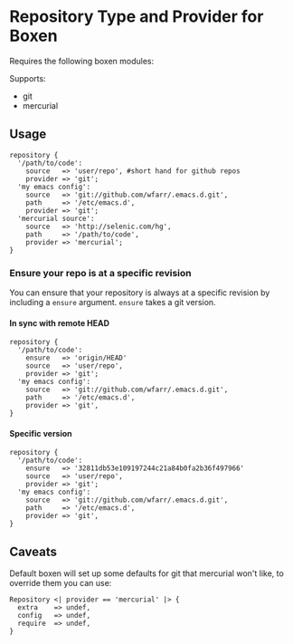 # Repository Type and Provider for Boxen

Requires the following boxen modules:

Supports:

* git
* mercurial

## Usage

```puppet
repository {
  '/path/to/code':
    source   => 'user/repo', #short hand for github repos
    provider => 'git';
  'my emacs config':
    source   => 'git://github.com/wfarr/.emacs.d.git',
    path     => '/etc/emacs.d',
    provider => 'git';
  'mercurial source':
    source   => 'http://selenic.com/hg',
    path     => '/path/to/code',
    provider => 'mercurial';
}
```

### Ensure your repo is at a specific revision

You can ensure that your repository is always at a specific revision by
including a `ensure` argument. `ensure` takes a git version.

#### In sync with remote HEAD
```puppet
repository {
  '/path/to/code':
    ensure   => 'origin/HEAD'
    source   => 'user/repo',
    provider => 'git';
  'my emacs config':
    source   => 'git://github.com/wfarr/.emacs.d.git',
    path     => '/etc/emacs.d',
    provider => 'git',
}
```

#### Specific version
```puppet
repository {
  '/path/to/code':
    ensure   => '32811db53e109197244c21a84b0fa2b36f497966'
    source   => 'user/repo',
    provider => 'git';
  'my emacs config':
    source   => 'git://github.com/wfarr/.emacs.d.git',
    path     => '/etc/emacs.d',
    provider => 'git',
}
```

## Caveats

Default boxen will set up some defaults for git that mercurial won't like,
to override them you can use:

```puppet
Repository <| provider == 'mercurial' |> {
  extra    => undef,
  config   => undef,
  require  => undef,
}
```
